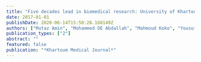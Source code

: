 ```yaml
---
title: "Five decades lead in biomedical research: University of Khartoum tops Sudanese universities in PubMed articles"
date: 2017-01-01
publishDate: 2020-06-14T15:50:28.160149Z
authors: ["Mutaz Amin", "Mohammed OE Abdallah", "Mahmoud Koko", "Yousuf Bakhit"]
publication_types: ["2"]
abstract: ""
featured: false
publication: "*Khartoum Medical Journal*"
---
```


